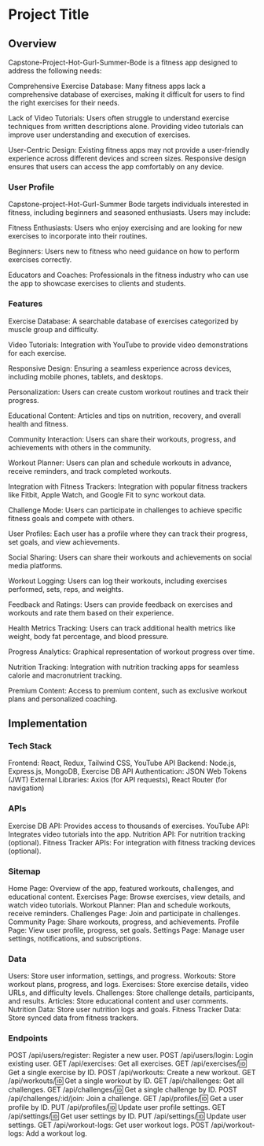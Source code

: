 # Project Title

## Overview

Capstone-Project-Hot-Gurl-Summer-Bode is a fitness app designed to address the following needs:

Comprehensive Exercise Database: Many fitness apps lack a comprehensive database of exercises, making it difficult for users to find the right exercises for their needs.

Lack of Video Tutorials: Users often struggle to understand exercise techniques from written descriptions alone. Providing video tutorials can improve user understanding and execution of exercises.

User-Centric Design: Existing fitness apps may not provide a user-friendly experience across different devices and screen sizes. Responsive design ensures that users can access the app comfortably on any device.

### User Profile

Capstone-project-Hot-Gurl-Summer Bode targets individuals interested in fitness, including beginners and seasoned enthusiasts. Users may include:

Fitness Enthusiasts: Users who enjoy exercising and are looking for new exercises to incorporate into their routines.

Beginners: Users new to fitness who need guidance on how to perform exercises correctly.

Educators and Coaches: Professionals in the fitness industry who can use the app to showcase exercises to clients and students.

### Features

Exercise Database: A searchable database of exercises categorized by muscle group and difficulty.

Video Tutorials: Integration with YouTube to provide video demonstrations for each exercise.

Responsive Design: Ensuring a seamless experience across devices, including mobile phones, tablets, and desktops.

Personalization: Users can create custom workout routines and track their progress.

Educational Content: Articles and tips on nutrition, recovery, and overall health and fitness.

Community Interaction: Users can share their workouts, progress, and achievements with others in the community.

Workout Planner: Users can plan and schedule workouts in advance, receive reminders, and track completed workouts.

Integration with Fitness Trackers: Integration with popular fitness trackers like Fitbit, Apple Watch, and Google Fit to sync workout data.

Challenge Mode: Users can participate in challenges to achieve specific fitness goals and compete with others.

User Profiles: Each user has a profile where they can track their progress, set goals, and view achievements.

Social Sharing: Users can share their workouts and achievements on social media platforms.

Workout Logging: Users can log their workouts, including exercises performed, sets, reps, and weights.

Feedback and Ratings: Users can provide feedback on exercises and workouts and rate them based on their experience.

Health Metrics Tracking: Users can track additional health metrics like weight, body fat percentage, and blood pressure.

Progress Analytics: Graphical representation of workout progress over time.

Nutrition Tracking: Integration with nutrition tracking apps for seamless calorie and macronutrient tracking.

Premium Content: Access to premium content, such as exclusive workout plans and personalized coaching.

## Implementation

### Tech Stack

Frontend: React, Redux, Tailwind CSS, YouTube API
Backend: Node.js, Express.js, MongoDB, Exercise DB API
Authentication: JSON Web Tokens (JWT)
External Libraries: Axios (for API requests), React Router (for navigation)

### APIs

Exercise DB API: Provides access to thousands of exercises.
YouTube API: Integrates video tutorials into the app.
Nutrition API: For nutrition tracking (optional).
Fitness Tracker APIs: For integration with fitness tracking devices (optional).

### Sitemap

Home Page: Overview of the app, featured workouts, challenges, and educational content.
Exercises Page: Browse exercises, view details, and watch video tutorials.
Workout Planner: Plan and schedule workouts, receive reminders.
Challenges Page: Join and participate in challenges.
Community Page: Share workouts, progress, and achievements.
Profile Page: View user profile, progress, set goals.
Settings Page: Manage user settings, notifications, and subscriptions.

### Data

Users: Store user information, settings, and progress.
Workouts: Store workout plans, progress, and logs.
Exercises: Store exercise details, video URLs, and difficulty levels.
Challenges: Store challenge details, participants, and results.
Articles: Store educational content and user comments.
Nutrition Data: Store user nutrition logs and goals.
Fitness Tracker Data: Store synced data from fitness trackers.

### Endpoints

POST /api/users/register: Register a new user.
POST /api/users/login: Login existing user.
GET /api/exercises: Get all exercises.
GET /api/exercises/:id: Get a single exercise by ID.
POST /api/workouts: Create a new workout.
GET /api/workouts/:id: Get a single workout by ID.
GET /api/challenges: Get all challenges.
GET /api/challenges/:id: Get a single challenge by ID.
POST /api/challenges/:id/join: Join a challenge.
GET /api/profiles/:id: Get a user profile by ID.
PUT /api/profiles/:id: Update user profile settings.
GET /api/settings/:id: Get user settings by ID.
PUT /api/settings/:id: Update user settings.
GET /api/workout-logs: Get user workout logs.
POST /api/workout-logs: Add a workout log.
